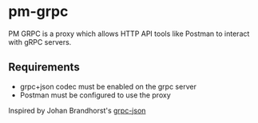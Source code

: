 # pm-grpc

PM GRPC is a proxy which allows HTTP API tools like Postman to interact with gRPC servers.

## Requirements
- grpc+json codec must be enabled on the grpc server
- Postman must be configured to use the proxy

Inspired by Johan Brandhorst's [grpc-json](https://jbrandhorst.com/post/grpc-json/)
